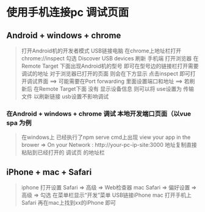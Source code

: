 # 使用手机连接pc 调试页面

## Android + windows + chrome

> 打开Android机的开发者模式  USB链接电脑
> 在chrome上地址栏打开 chrome://inspect
> 勾选 Discover USB devices 刷新
> 手机端 打开浏览器
> 在Remote Target 下面出现Android机的型号 即可在型号边的链接栏打开需要调试的地址
> 对于浏览器已打开的页面 则会在下方显示 点击inspect 即可打开调试界面
> ==> 可能需要在Port forwarding 里面设置端口和地址
> ==> 若刷新后 在Remote Target下面 没有 显示设备信息 则可以将 use设置为 传输文件 以刷新链接 usb设置不影响调试

### 在Android + windows + chrome 调试 本地开发端口页面（以vue spa 为例

> 在windows上 已经执行了npm serve  cmd上出现 view your app in the brower => On your Network : http://your-pc-ip-site:3000
> 地址复制直接粘贴到已经打开的 调试页 的地址栏

## iPhone + mac + Safari

> iphone 打开设置 Safari => 高级 => Web检查器
> mac Safari => 偏好设置 => 高级 => 勾选 在菜单栏显示“开发”菜单
> USB链接iPhone mac 打开手机上Safari 再在mac上找到xx的iPhone 即可
